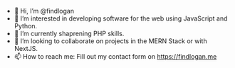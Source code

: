 - 👋 Hi, I’m @findlogan
- 👀 I’m interested in developing software for the web using JavaScript and Python.
- 🌱 I’m currently shaprening PHP skills.
- 💞️ I’m looking to collaborate on projects in the MERN Stack or with NextJS.
- 📫 How to reach me: Fill out my contact form on https://findlogan.me

